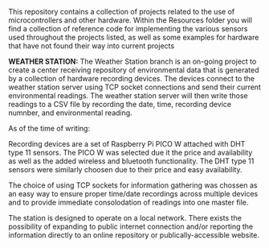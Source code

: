 This repository contains a collection of projects related to the use of microcontrollers and other hardware.
Within the Resources folder you will find a collection of reference code for implementing the various sensors 
used throughout the projects listed, as well as some examples for hardware that have not found their way into 
current projects



**WEATHER STATION:**
The Weather Station branch is an on-going project to create a center receiving repository of environmental data
that is generated by a collection of hardware recording devices. The devices connect to the weather station server
using TCP socket connections and send their current environmental readings. The weather station server will then 
write those readings to a CSV file by recording the date, time, recording device numnber, and environmental reading.

As of the time of writing:

  Recording devices are a set of Raspberry Pi PICO W attached with DHT type 11 sensors. The PICO W was selected due it 
  the price and availability as well as the added wireless and bluetooth functionality. The DHT type 11 sensors were 
  similarly choosen due to their price and easy availability.
  
  The choice of using TCP sockets for information gathering was chossen as an easy way to ensure proper time/date recordings
  across multiple devices and to provide immediate consolodation of readings into one master file. 

  The station is designed to operate on a local network. There exists the possibility of expanding to public internet connection
  and/or reporting the information directly to an online repository or publically-accessible website. 

